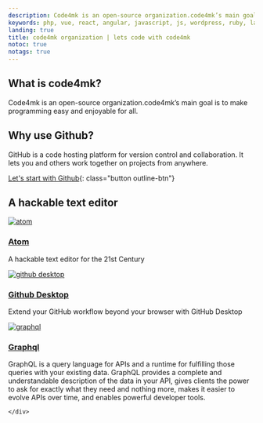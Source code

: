 ```yaml
---
description: Code4mk is an open-source organization.code4mk’s main goal is to make programming easy and enjoyable for all.
keywords: php, vue, react, angular, javascript, js, wordpress, ruby, laravel, ruby-on-rails, java, spring, python, django
landing: true
title: code4mk organization | lets code with code4mk
notoc: true
notags: true
---
```

<!-- {% assign page.title = site.name %} -->

<!-- <div>
<video
    id="vid1"
    class="video-js vjs-default-skin vjs-big-play-centered"
    controls
    width="735" height="350"
    data-setup='{ "techOrder": ["youtube"], "sources": [{ "type": "video/youtube", "src": "https://youtu.be/w3jLJU7DT5E"}] }' >
</video>
</div> -->

<div class="row">
<div markdown="1" class="col-xs-12 col-sm-12 col-md-12 col-lg-6 block">

## What is code4mk?

Code4mk is an open-source organization.code4mk’s main goal is to make programming easy and enjoyable for all.


</div>
<div markdown="1" class="col-xs-12 col-sm-12 col-md-12 col-lg-6 block">

## Why use Github?

GitHub is a code hosting platform for version control and collaboration. It lets you and others work together on projects from anywhere.

[Let's start with Github](/github){: class="button outline-btn"}

</div>
</div>


## A hackable text editor

<div class="component-container">
    <!--start row-->
    <div class="row">
        <div class="col-sm-12 col-md-12 col-lg-6 block">
            <div class="component">
                <div class="component-icon">
                    <a href="atom/"> <img src="../images/ui-ux-image/atom.svg" alt="atom"> </a>
                </div>
                <h3><a href="atom/">Atom</a></h3>
                <p>A hackable text editor for the 21st Century</p>
            </div>
        </div>
        <div class="col-sm-12 col-md-12 col-lg-6 block">
            <div class="component">
                <div class="component-icon">
                    <a href="github-desktop/"> <img src="../images/ui-ux-image/desktop-icon.svg" alt="github desktop"> </a>
                </div>
                <h3><a href="github-desktop/">Github Desktop</a></h3>
                <p>Extend your GitHub workflow beyond your browser with GitHub Desktop</p>
            </div>
        </div>
        <div class="col-sm-12 col-md-12 col-lg-12 block">
            <div class="component">
                <div class="component-icon">
                    <a href="graphql/"> <img src="../images/js-image/graphql.svg" alt="graphql"> </a>
                </div>
                <h3 id="docker-cloud-providers"><a href="graphql/">Graphql</a></h3>
                <p>GraphQL is a query language for APIs and a runtime for fulfilling those queries with your existing data. GraphQL provides a complete and understandable description of the data in your API, gives clients the power to ask for exactly what they need and nothing more, makes it easier to evolve APIs over time, and enables powerful developer tools.</p>
            </div>
        </div>

    </div>
</div>
